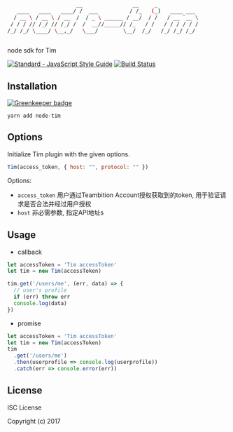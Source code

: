 ```bash
                      __                __     _             
   ____   ____   ____/ /  ___          / /_   (_)   ____ ___ 
  / __ \ / __ \ / __  /  / _ \ ______ / __/  / /   / __ `__ \
 / / / // /_/ // /_/ /  /  __//_____// /_   / /   / / / / / /
/_/ /_/ \____/ \__,_/   \___/        \__/  /_/   /_/ /_/ /_/ 
                                                             

```
node sdk for Tim

[![Standard - JavaScript Style Guide](https://img.shields.io/badge/code%20style-standard-brightgreen.svg)](http://standardjs.com/)
[![Build Status](https://travis-ci.org/SensitiveMix/node-tim.svg?branch=master)](https://travis-ci.org/SensitiveMix/node-tim)

## Installation

[![Greenkeeper badge](https://badges.greenkeeper.io/SensitiveMix/node-request.svg)](https://greenkeeper.io/)
```
yarn add node-tim
```

## Options
Initialize Tim plugin with the given options.

```JavaScript
Tim(access_token, { host: "", protocol: "" })
```
Options:

 - `access_token` 用户通过Teambition Account授权获取到的token, 用于验证请求是否合法并经过用户授权
 - `host` 非必需参数, 指定API地址s


## Usage

* callback
```JavaScript
let accessToken = 'Tim accessToken'
let tim = new Tim(accessToken)

tim.get('/users/me', (err, data) => {
  // user's profile
  if (err) throw err
  console.log(data)
})

```

* promise
```JavaScript
let accessToken = 'Tim accessToken'
let tim = new Tim(accessToken)
tim
  .get('/users/me')
  .then(userprofile => console.log(userprofile))
  .catch(err => console.error(err))
```

## License

ISC License

Copyright (c) 2017
